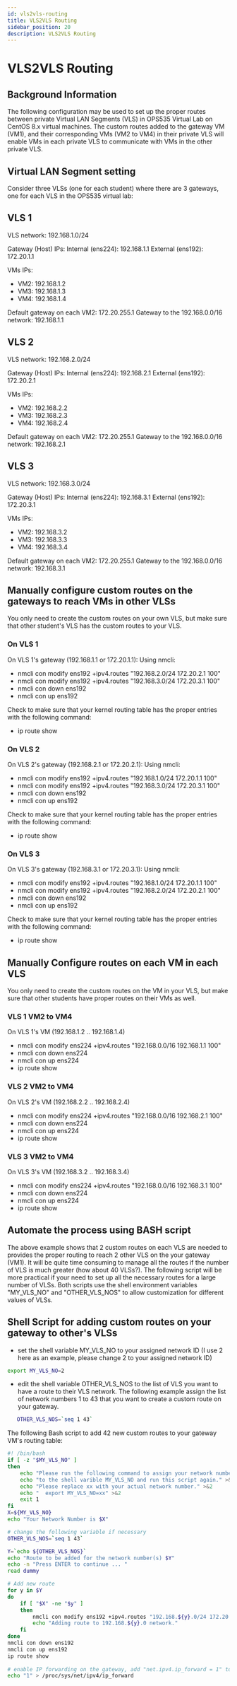 ```yaml
---
id: vls2vls-routing
title: VLS2VLS Routing
sidebar_position: 20
description: VLS2VLS Routing
---
```


# VLS2VLS Routing

## Background Information

The following configuration may be used to set up the proper routes between private Virtual LAN Segments (VLS) in OPS535 Virtual Lab on CentOS 8.x virtual machines. The custom routes added to the gateway VM (VM1), and their corresponding VMs (VM2 to VM4) in their private VLS will enable VMs in each private VLS to communicate with VMs in the other private VLS.

## Virtual LAN Segment setting

Consider three VLSs (one for each student) where there are 3 gateways, one for each VLS in the OPS535 virtual lab:

## VLS 1

VLS network: 192.168.1.0/24

Gateway (Host) IPs: Internal (ens224): 192.168.1.1 External (ens192): 172.20.1.1

VMs IPs:

- VM2: 192.168.1.2
- VM3: 192.168.1.3
- VM4: 192.168.1.4

Default gateway on each VM2: 172.20.255.1 Gateway to the 192.168.0.0/16 network: 192.168.1.1

## VLS 2

VLS network: 192.168.2.0/24

Gateway (Host) IPs: Internal (ens224): 192.168.2.1 External (ens192): 172.20.2.1

VMs IPs:

- VM2: 192.168.2.2
- VM3: 192.168.2.3
- VM4: 192.168.2.4

Default gateway on each VM2: 172.20.255.1 Gateway to the 192.168.0.0/16 network: 192.168.2.1

## VLS 3

VLS network: 192.168.3.0/24

Gateway (Host) IPs: Internal (ens224): 192.168.3.1 External (ens192): 172.20.3.1

VMs IPs:

- VM2: 192.168.3.2
- VM3: 192.168.3.3
- VM4: 192.168.3.4

Default gateway on each VM2: 172.20.255.1 Gateway to the 192.168.0.0/16 network: 192.168.3.1

## Manually configure custom routes on the gateways to reach VMs in other VLSs

You only need to create the custom routes on your own VLS, but make sure that other student's VLS has the custom routes to your VLS.

### On VLS 1

On VLS 1's gateway (192.168.1.1 or 172.20.1.1): Using nmcli:

- nmcli con modify ens192 +ipv4.routes "192.168.2.0/24 172.20.2.1 100"
- nmcli con modify ens192 +ipv4.routes "192.168.3.0/24 172.20.3.1 100"
- nmcli con down ens192
- nmcli con up ens192

Check to make sure that your kernel routing table has the proper entries with the following command:

- ip route show

### On VLS 2

On VLS 2's gateway (192.168.2.1 or 172.20.2.1): Using nmcli:

- nmcli con modify ens192 +ipv4.routes "192.168.1.0/24 172.20.1.1 100"
- nmcli con modify ens192 +ipv4.routes "192.168.3.0/24 172.20.3.1 100"
- nmcli con down ens192
- nmcli con up ens192

Check to make sure that your kernel routing table has the proper entries with the following command:

- ip route show

### On VLS 3

On VLS 3's gateway (192.168.3.1 or 172.20.3.1): Using nmcli:

- nmcli con modify ens192 +ipv4.routes "192.168.1.0/24 172.20.1.1 100"
- nmcli con modify ens192 +ipv4.routes "192.168.2.0/24 172.20.2.1 100"
- nmcli con down ens192
- nmcli con up ens192

Check to make sure that your kernel routing table has the proper entries with the following command:

- ip route show

## Manually Configure routes on each VM in each VLS

You only need to create the custom routes on the VM in your VLS, but make sure that other students have proper routes on their VMs as well.

### VLS 1 VM2 to VM4

On VLS 1's VM (192.168.1.2 .. 192.168.1.4)

- nmcli con modify ens224 +ipv4.routes "192.168.0.0/16 192.168.1.1 100"
- nmcli con down ens224
- nmcli con up ens224
- ip route show

### VLS 2 VM2 to VM4

On VLS 2's VM (192.168.2.2 .. 192.168.2.4)

- nmcli con modify ens224 +ipv4.routes "192.168.0.0/16 192.168.2.1 100"
- nmcli con down ens224
- nmcli con up ens224
- ip route show

### VLS 3 VM2 to VM4

On VLS 3's VM (192.168.3.2 .. 192.168.3.4)

- nmcli con modify ens224 +ipv4.routes "192.168.0.0/16 192.168.3.1 100"
- nmcli con down ens224
- nmcli con up ens224
- ip route show

## Automate the process using BASH script

The above example shows that 2 custom routes on each VLS are needed to provides the proper routing to reach 2 other VLS on the your gateway (VM1). It will be quite time consuming to manage all the routes if the number of VLS is much greater (how about 40 VLSs?). The following script will be more practical if your need to set up all the necessary routes for a large number of VLSs. Both scripts use the shell environment variables "MY\_VLS\_NO" and "OTHER\_VLS\_NOS" to allow customization for different values of VLSs.

## Shell Script for adding custom routes on your gateway to other's VLSs

- set the shell variable MY\_VLS\_NO to your assigned network ID (I use 2 here as an example, please change 2 to your assigned network ID)

```bash
export MY_VLS_NO=2
```

- edit the shell variable OTHER\_VLS\_NOS to the list of VLS you want to have a route to their VLS network. The following example assign the list of network numbers 1 to 43 that you want to create a custom route on your gateway.
   
   
```bash
   OTHER_VLS_NOS=`seq 1 43`
```

The following Bash script to add 42 new custom routes to your gateway VM's routing table:

```bash
#! /bin/bash
if [ -z "$MY_VLS_NO" ]
then
	echo "Please run the following command to assign your network number" >&2
	echo "to the shell varible MY_VLS_NO and run this script again." >&2
	echo "Please replace xx with your actual network number." >&2
	echo "  export MY_VLS_NO=xx" >&2
	exit 1
fi
X=${MY_VLS_NO}
echo "Your Network Number is $X"

# change the following variable if necessary
OTHER_VLS_NOS=`seq 1 43`

Y=`echo ${OTHER_VLS_NOS}`
echo "Route to be added for the network number(s) $Y"
echo -n "Press ENTER to continue ... "
read dummy

# Add new route
for y in $Y
do
	if [ "$X" -ne "$y" ]
	then
	    nmcli con modify ens192 +ipv4.routes "192.168.${y}.0/24 172.20.${y}.1 100"
	    echo "Adding route to 192.168.${y}.0 network." 
	fi
done
nmcli con down ens192
nmcli con up ens192
ip route show
 
# enable IP forwarding on the gateway, add "net.ipv4.ip_forward = 1" to /etc/sysctl.conf 
echo "1" > /proc/sys/net/ipv4/ip_forward
```
